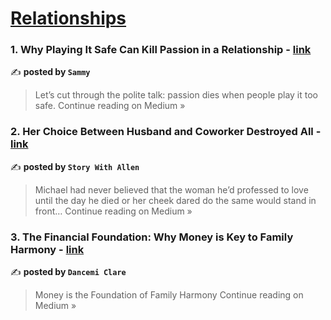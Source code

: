 
<h1><a href=https://medium.com/tag/relationships/recommended target="_blank" rel="noopener noreferrer">Relationships</a></h1>
<h3>1. Why Playing It Safe Can Kill Passion in a Relationship - <a href="https://medium.com/@SammyCW/why-playing-it-safe-can-kill-passion-in-a-relationship-bdd74ddc01c9?source=rss------relationships-5" target="_blank" rel="noopener noreferrer">link</a></h3>

✍️ **posted by `Sammy`**

<blockquote>Let’s cut through the polite talk: passion dies when people play it too safe.
Continue reading on Medium »</blockquote>

<h3>2. Her Choice Between Husband and Coworker Destroyed All - <a href="https://medium.com/@munirahmad_49349/her-choice-between-husband-and-coworker-destroyed-all-f342e2475180?source=rss------relationships-5" target="_blank" rel="noopener noreferrer">link</a></h3>

✍️ **posted by `Story With Allen`**

<blockquote>Michael had never believed that the woman he’d professed to love until the day he died or her cheek dared do the same would stand in front…
Continue reading on Medium »</blockquote>

<h3>3. The Financial Foundation: Why Money is Key to Family Harmony - <a href="https://medium.com/@dancemi_clare/the-financial-foundation-why-money-is-key-to-family-harmony-b61d8dbd9e00?source=rss------relationships-5" target="_blank" rel="noopener noreferrer">link</a></h3>

✍️ **posted by `Dancemi Clare`**

<blockquote>Money is the Foundation of Family Harmony
Continue reading on Medium »</blockquote>

